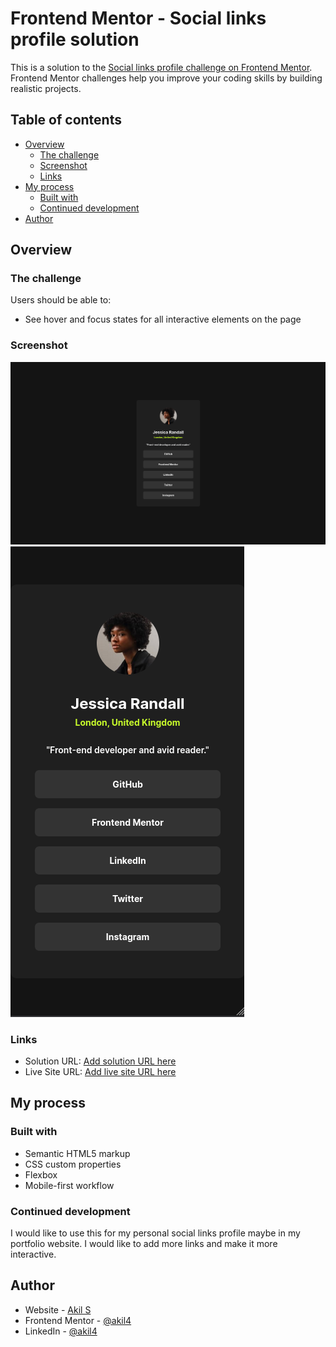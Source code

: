 # Frontend Mentor - Social links profile solution

This is a solution to the [Social links profile challenge on Frontend Mentor](https://www.frontendmentor.io/challenges/social-links-profile-UG32l9m6dQ). Frontend Mentor challenges help you improve your coding skills by building realistic projects.

## Table of contents

- [Overview](#overview)
  - [The challenge](#the-challenge)
  - [Screenshot](#screenshot)
  - [Links](#links)
- [My process](#my-process)
  - [Built with](#built-with)
  - [Continued development](#continued-development)
- [Author](#author)

## Overview

### The challenge

Users should be able to:

- See hover and focus states for all interactive elements on the page

### Screenshot

![Desktop Test](./assets/images/desktop-test.png)
![Mobile Test](./assets/images/mobile-test.png)

### Links

- Solution URL: [Add solution URL here](https://your-solution-url.com)
- Live Site URL: [Add live site URL here](https://your-live-site-url.com)

## My process

### Built with

- Semantic HTML5 markup
- CSS custom properties
- Flexbox
- Mobile-first workflow

### Continued development

I would like to use this for my personal social links profile maybe in my portfolio website. I would like to add more links and make it more interactive.

## Author

- Website - [Akil S](https://akil4.vercel.app)
- Frontend Mentor - [@akil4](https://www.frontendmentor.io/profile/akil4)
- LinkedIn - [@akil4](https://www.linkedin.com/in/akil4/)